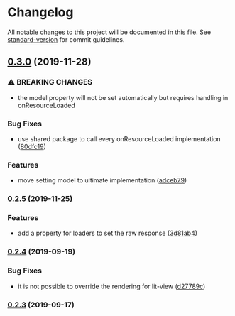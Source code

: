 # Changelog

All notable changes to this project will be documented in this file. See [standard-version](https://github.com/conventional-changelog/standard-version) for commit guidelines.

## [0.3.0](https://github.com/hypermedia-app/hydrofoil-shell/compare/v0.2.5...v0.3.0) (2019-11-28)


### ⚠ BREAKING CHANGES

* the model property will not be set automatically but requires handling in onResourceLoaded

### Bug Fixes

* use shared package to call every onResourceLoaded implementation ([80dfc19](https://github.com/hypermedia-app/hydrofoil-shell/commit/80dfc19))


### Features

* move setting model to ultimate implementation ([adceb79](https://github.com/hypermedia-app/hydrofoil-shell/commit/adceb79))

### [0.2.5](https://github.com/hypermedia-app/hydrofoil-shell/compare/v0.2.4...v0.2.5) (2019-11-25)


### Features

* add a property for loaders to set the raw response ([3d81ab4](https://github.com/hypermedia-app/hydrofoil-shell/commit/3d81ab4))

### [0.2.4](https://github.com/hypermedia-app/hydrofoil-shell/compare/v0.2.3...v0.2.4) (2019-09-19)


### Bug Fixes

* it is not possible to override the rendering for lit-view ([d27789c](https://github.com/hypermedia-app/hydrofoil-shell/commit/d27789c))

### [0.2.3](https://github.com/hypermedia-app/hydrofoil-shell/compare/v0.2.2...v0.2.3) (2019-09-17)

